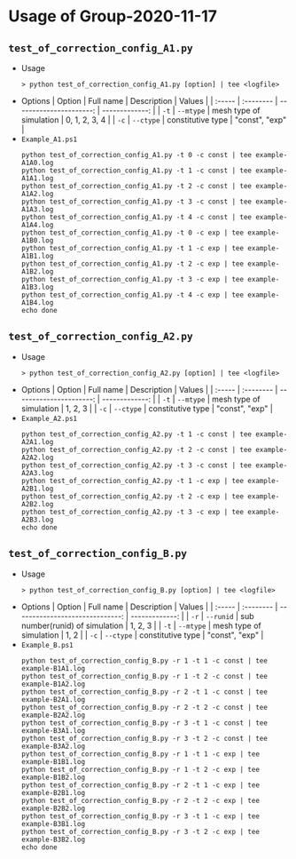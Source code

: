 # Usage of Group-2020-11-17

## `test_of_correction_config_A1.py`

* Usage
   ```shell
   > python test_of_correction_config_A1.py [option] | tee <logfile>
   ```
* Options
   | Option | Full name |             Description |         Values |
   | :----- | :-------- | ----------------------: | -------------: |
   | `-t`   | `--mtype` | mesh type of simulation |  0, 1, 2, 3, 4 |
   | `-c`   | `--ctype` |       constitutive type | "const", "exp" |
* `Example_A1.ps1`
   ```shell
   python test_of_correction_config_A1.py -t 0 -c const | tee example-A1A0.log
   python test_of_correction_config_A1.py -t 1 -c const | tee example-A1A1.log
   python test_of_correction_config_A1.py -t 2 -c const | tee example-A1A2.log
   python test_of_correction_config_A1.py -t 3 -c const | tee example-A1A3.log
   python test_of_correction_config_A1.py -t 4 -c const | tee example-A1A4.log
   python test_of_correction_config_A1.py -t 0 -c exp | tee example-A1B0.log
   python test_of_correction_config_A1.py -t 1 -c exp | tee example-A1B1.log
   python test_of_correction_config_A1.py -t 2 -c exp | tee example-A1B2.log
   python test_of_correction_config_A1.py -t 3 -c exp | tee example-A1B3.log
   python test_of_correction_config_A1.py -t 4 -c exp | tee example-A1B4.log
   echo done
   ```

## `test_of_correction_config_A2.py`

* Usage
   ```shell
   > python test_of_correction_config_A2.py [option] | tee <logfile>
   ```
* Options
   | Option | Full name |             Description |         Values |
   | :----- | :-------- | ----------------------: | -------------: |
   | `-t`   | `--mtype` | mesh type of simulation |        1, 2, 3 |
   | `-c`   | `--ctype` |       constitutive type | "const", "exp" |
* `Example_A2.ps1`
   ```shell
   python test_of_correction_config_A2.py -t 1 -c const | tee example-A2A1.log
   python test_of_correction_config_A2.py -t 2 -c const | tee example-A2A2.log
   python test_of_correction_config_A2.py -t 3 -c const | tee example-A2A3.log
   python test_of_correction_config_A2.py -t 1 -c exp | tee example-A2B1.log
   python test_of_correction_config_A2.py -t 2 -c exp | tee example-A2B2.log
   python test_of_correction_config_A2.py -t 3 -c exp | tee example-A2B3.log
   echo done
   ```

## `test_of_correction_config_B.py`

* Usage
   ```shell
   > python test_of_correction_config_B.py [option] | tee <logfile>
   ```
* Options
   | Option | Full name |                     Description |         Values |
   | :----- | :-------- | ------------------------------: | -------------: |
   | `-r`   | `--runid` | sub number(runid) of simulation |        1, 2, 3 |
   | `-t`   | `--mtype` |         mesh type of simulation |           1, 2 |
   | `-c`   | `--ctype` |               constitutive type | "const", "exp" |
* `Example_B.ps1`
   ```shell
   python test_of_correction_config_B.py -r 1 -t 1 -c const | tee example-B1A1.log
   python test_of_correction_config_B.py -r 1 -t 2 -c const | tee example-B1A2.log
   python test_of_correction_config_B.py -r 2 -t 1 -c const | tee example-B2A1.log
   python test_of_correction_config_B.py -r 2 -t 2 -c const | tee example-B2A2.log
   python test_of_correction_config_B.py -r 3 -t 1 -c const | tee example-B3A1.log
   python test_of_correction_config_B.py -r 3 -t 2 -c const | tee example-B3A2.log
   python test_of_correction_config_B.py -r 1 -t 1 -c exp | tee example-B1B1.log
   python test_of_correction_config_B.py -r 1 -t 2 -c exp | tee example-B1B2.log
   python test_of_correction_config_B.py -r 2 -t 1 -c exp | tee example-B2B1.log
   python test_of_correction_config_B.py -r 2 -t 2 -c exp | tee example-B2B2.log
   python test_of_correction_config_B.py -r 3 -t 1 -c exp | tee example-B3B1.log
   python test_of_correction_config_B.py -r 3 -t 2 -c exp | tee example-B3B2.log
   echo done
   ```